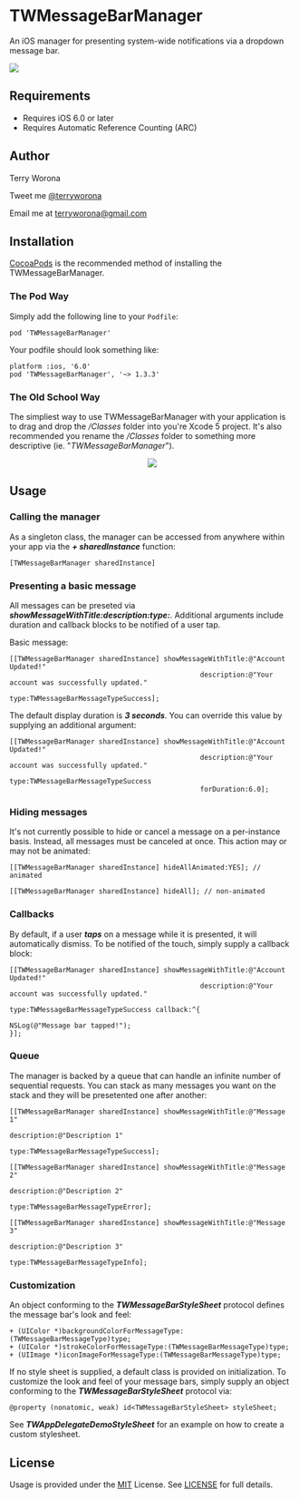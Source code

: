 # TWMessageBarManager

An iOS manager for presenting system-wide notifications via a dropdown message bar. 

<img src="https://raw.github.com/terryworona/TWMessageBarManager/master/Screenshots/main.png">

## Requirements

- Requires iOS 6.0 or later
- Requires Automatic Reference Counting (ARC)

## Author

<p>
	Terry Worona
</p>

<p>
	Tweet me <a href="http://www.twitter.com/terryworona">@terryworona</a>
</p>

<p>
	Email me at <a href="mailto:terryworona@gmail.com">terryworona@gmail.com</a>
</p>

## Installation

<a href="http://cocoapods.org/" target="_blank">CocoaPods</a> is the recommended method of installing the TWMessageBarManager.

### The Pod Way

Simply add the following line to your <code>Podfile</code>:

	pod 'TWMessageBarManager'
	
Your podfile should look something like:

	platform :ios, '6.0'
	pod 'TWMessageBarManager', '~> 1.3.3'
	
### The Old School Way

The simpliest way to use TWMessageBarManager with your application is to drag and drop the <i>/Classes</i> folder into you're Xcode 5 project. It's also recommended you rename the <i>/Classes</i> folder to something more descriptive (ie. "<i>TWMessageBarManager</i>").

<center>
	<img src="https://raw.github.com/terryworona/TWMessageBarManager/master/Screenshots/installation.png">
</center>

## Usage

### Calling the manager

As a singleton class, the manager can be accessed from anywhere within your app via the ***+ sharedInstance*** function:

	[TWMessageBarManager sharedInstance]
	
### Presenting a basic message

All messages can be preseted via ***showMessageWithTitle:description:type:***. Additional arguments include duration and callback blocks to be notified of a user tap. 

Basic message:

    [[TWMessageBarManager sharedInstance] showMessageWithTitle:@"Account Updated!"
                                                   description:@"Your account was successfully updated."
                                                          type:TWMessageBarMessageTypeSuccess];


The default display duration is ***3 seconds***. You can override this value by supplying an additional argument:

    [[TWMessageBarManager sharedInstance] showMessageWithTitle:@"Account Updated!"
                                                   description:@"Your account was successfully updated."
                                                          type:TWMessageBarMessageTypeSuccess
                                                   forDuration:6.0];


### Hiding messages

It's not currently possible to hide or cancel a message on a per-instance basis. Instead, all messages must be canceled at once. This action may or may not be animated:

	[[TWMessageBarManager sharedInstance] hideAllAnimated:YES]; // animated
	
	[[TWMessageBarManager sharedInstance] hideAll]; // non-animated

### Callbacks

By default, if a user ***taps*** on a message while it is presented, it will automatically dismiss. To be notified of the touch, simply supply a callback block:


    [[TWMessageBarManager sharedInstance] showMessageWithTitle:@"Account Updated!"
                                                   description:@"Your account was successfully updated."
                                                          type:TWMessageBarMessageTypeSuccess callback:^{
                                                              NSLog(@"Message bar tapped!");
    }];
	
### Queue

The manager is backed by a queue that can handle an infinite number of sequential requests. You can stack as many messages you want on the stack and they will be presetented one after another:

    [[TWMessageBarManager sharedInstance] showMessageWithTitle:@"Message 1"
                                                   description:@"Description 1"
                                                          type:TWMessageBarMessageTypeSuccess];

    [[TWMessageBarManager sharedInstance] showMessageWithTitle:@"Message 2"
                                                   description:@"Description 2"
                                                          type:TWMessageBarMessageTypeError];

    [[TWMessageBarManager sharedInstance] showMessageWithTitle:@"Message 3"
                                                   description:@"Description 3"
                                                          type:TWMessageBarMessageTypeInfo];

### Customization

An object conforming to the ***TWMessageBarStyleSheet*** protocol defines the message bar's look and feel:  

	+ (UIColor *)backgroundColorForMessageType:(TWMessageBarMessageType)type;
	+ (UIColor *)strokeColorForMessageType:(TWMessageBarMessageType)type;
	+ (UIImage *)iconImageForMessageType:(TWMessageBarMessageType)type;
	
If no style sheet is supplied, a default class is provided on initialization. To customize the look and feel of your message bars, simply supply an object conforming to the ***TWMessageBarStyleSheet*** protocol via:

	@property (nonatomic, weak) id<TWMessageBarStyleSheet> styleSheet;
	
See ***TWAppDelegateDemoStyleSheet*** for an example on how to create a custom stylesheet. 

## License

Usage is provided under the <a href="http://opensource.org/licenses/MIT" target="_blank">MIT</a> License. See <a href="https://github.com/terryworona/TWMessageBarManager/blob/master/LICENSE">LICENSE</a> for full details.